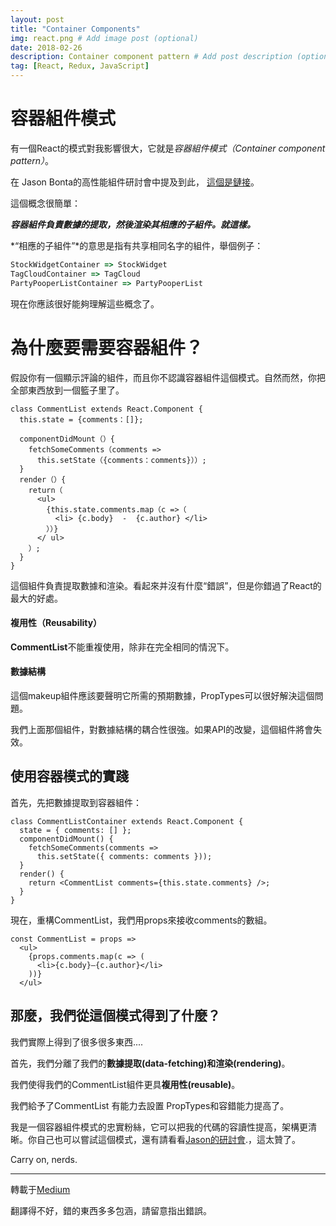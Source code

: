 ```yaml
---
layout: post
title: "Container Components"
img: react.png # Add image post (optional)
date: 2018-02-26
description: Container component pattern # Add post description (optional)
tag: [React, Redux, JavaScript]
---
```

# 容器組件模式

有一個React的模式對我影響很大，它就是*容器組件模式（Container component pattern）*。

在 Jason Bonta的高性能組件研討會中提及到此， [這個是鏈接](https://www.youtube.com/watch?v=KYzlpRvWZ6c&t=1351)。



這個概念很簡單：

***容器組件負責數據的提取，然後渲染其相應的子組件。就這樣。***

*“相應的子組件”*的意思是指有共享相同名字的組件，舉個例子：

```javascript
StockWidgetContainer => StockWidget
TagCloudContainer => TagCloud
PartyPooperListContainer => PartyPooperList
```

現在你應該很好能夠理解這些概念了。

# 為什麼要需要容器組件？

假設你有一個顯示評論的組件，而且你不認識容器組件這個模式。自然而然，你把全部東西放到一個籃子里了。

```react
class CommentList extends React.Component { 
  this.state = {comments：[]}; 

  componentDidMount（）{ 
    fetchSomeComments（comments => 
      this.setState（{comments：comments}））; 
  }
  render（）{ 
    return（
      <ul> 
        {this.state.comments.map（c =>（
          <li> {c.body}  -  {c.author} </li> 
        ））} 
      </ ul> 
    ）; 
  } 
}
```

這個組件負責提取數據和渲染。看起來并沒有什麼“錯誤”，但是你錯過了React的最大的好處。



#### 複用性（Reusability）

**CommentList**不能重複使用，除非在完全相同的情況下。



#### 數據結構

這個makeup組件應該要聲明它所需的預期數據，PropTypes可以很好解決這個問題。

我們上面那個組件，對數據結構的耦合性很強。如果API的改變，這個組件將會失效。



## 使用容器模式的實踐

首先，先把數據提取到容器組件：

```react
class CommentListContainer extends React.Component {
  state = { comments: [] };
  componentDidMount() {
    fetchSomeComments(comments =>
      this.setState({ comments: comments }));
  }
  render() {
    return <CommentList comments={this.state.comments} />;
  }
}
```

現在，重構CommentList，我們用props來接收comments的數組。

```react
const CommentList = props =>
  <ul>
    {props.comments.map(c => (
      <li>{c.body}—{c.author}</li>
    ))}
  </ul>
```



## 那麼，我們從這個模式得到了什麼？

我們實際上得到了很多很多東西....

首先，我們分離了我們的**數據提取(data-fetching)**和**渲染(rendering)**。

我們使得我們的CommentList組件更具**複用性(reusable)**。

我們給予了CommentList 有能力去設置 PropTypes和容錯能力提高了。

我是一個容器組件模式的忠實粉絲，它可以把我的代碼的容讀性提高，架構更清晰。你自己也可以嘗試這個模式，還有請看看[Jason的研討會](https://www.youtube.com/watch?v=KYzlpRvWZ6c).，這太贊了。

Carry on, nerds.

--------------------------------------------------

轉載于[Medium](https://medium.com/@learnreact/container-components-c0e67432e005)

翻譯得不好，錯的東西多多包涵，請留意指出錯誤。
